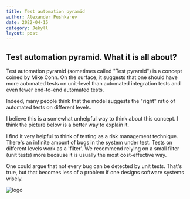 ```yaml
---
title: Test automation pyramid
author: Alexander Pushkarev
date: 2022-04-15
category: Jekyll
layout: post
---
```


## Test automation pyramid. What it is all about?

Test automation pyramid (sometimes called "Test pyramid") is a concept coined by Mike Cohn. On the surface, it suggests that one should have more automated tests on unit-level than automated integration tests and even fewer end-to-end automated tests.

Indeed, many people think that the model suggests the "right" ratio of automated tests on different levels.

I believe this is a somewhat unhelpful way to think about this concept. I think the picture below is a better way to explain it.

I find it very helpful to think of testing as a risk management technique. There's an infinite amount of bugs in the system under test. Tests on different levels work as a 'filter'. We recommend relying on a small filter (unit tests) more because it is usually the most cost-effective way.

One could argue that not every bug can be detected by unit tests. That's true, but that becomes less of a problem if one designs software systems wisely.

![logo](../pyramid.png)



